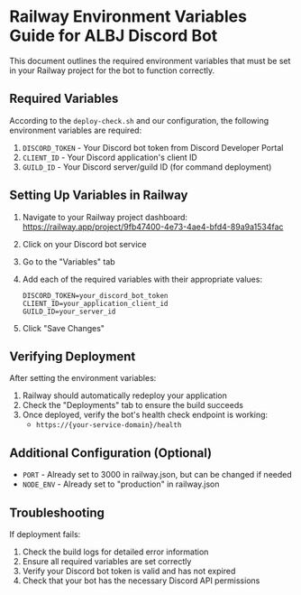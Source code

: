# Railway Environment Variables Guide for ALBJ Discord Bot

This document outlines the required environment variables that must be set in your Railway project for the bot to function correctly.

## Required Variables

According to the `deploy-check.sh` and our configuration, the following environment variables are required:

1. `DISCORD_TOKEN` - Your Discord bot token from Discord Developer Portal
2. `CLIENT_ID` - Your Discord application's client ID
3. `GUILD_ID` - Your Discord server/guild ID (for command deployment)

## Setting Up Variables in Railway

1. Navigate to your Railway project dashboard:
   https://railway.app/project/9fb47400-4e73-4ae4-bfd4-89a9a1534fac

2. Click on your Discord bot service

3. Go to the "Variables" tab

4. Add each of the required variables with their appropriate values:

   ```
   DISCORD_TOKEN=your_discord_bot_token
   CLIENT_ID=your_application_client_id
   GUILD_ID=your_server_id
   ```

5. Click "Save Changes"

## Verifying Deployment

After setting the environment variables:

1. Railway should automatically redeploy your application
2. Check the "Deployments" tab to ensure the build succeeds
3. Once deployed, verify the bot's health check endpoint is working:
   - `https://{your-service-domain}/health`

## Additional Configuration (Optional)

- `PORT` - Already set to 3000 in railway.json, but can be changed if needed
- `NODE_ENV` - Already set to "production" in railway.json

## Troubleshooting

If deployment fails:

1. Check the build logs for detailed error information
2. Ensure all required variables are set correctly
3. Verify your Discord bot token is valid and has not expired
4. Check that your bot has the necessary Discord API permissions 